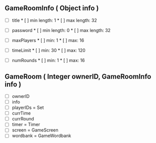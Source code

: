 ## GameRoomInfo ( Object info )

* [ ]  title
       * [ ]  min length: 1
       * [ ]  max length: 32

* [ ]  password
       * [ ]  min length: 0
       * [ ]  max length: 32

* [ ]  maxPlayers
       * [ ]  min: 1
       * [ ]  max: 16

* [ ]  timeLimit
       * [ ]  min: 30
       * [ ]  max: 120

* [ ]  numRounds
       * [ ]  min: 1
       * [ ]  max: 16


## GameRoom ( Integer ownerID, GameRoomInfo info )

* [ ]  ownerID
* [ ]  info
* [ ]  playerIDs = Set
* [ ]  currTime
* [ ]  currRound
* [ ]  timer = Timer
* [ ]  screen = GameScreen
* [ ]  wordbank = GameWordbank
